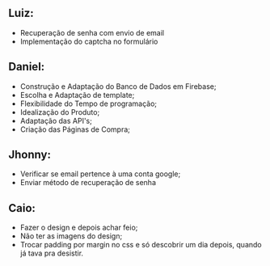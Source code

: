 ## Luiz:
* Recuperação de senha com envio de email
* Implementação do captcha no formulário

## Daniel:
* Construção e Adaptação do Banco de Dados em Firebase;
* Escolha e Adaptação de template;
* Flexibilidade do Tempo de programação;
* Idealização do Produto;
* Adaptação das API's;
* Criação das Páginas de Compra;

## Jhonny:
* Verificar se email pertence à uma conta google;
* Enviar método de recuperação de senha

## Caio:
* Fazer o design e depois achar feio;
* Não ter as imagens do design;
* Trocar padding por margin no css e só descobrir um dia depois, quando já tava pra desistir.
